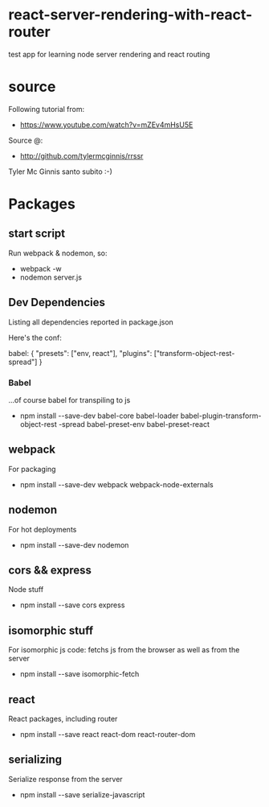 # react-server-rendering-with-react-router
test app for learning node server rendering and react routing

# source
Following tutorial from:
* https://www.youtube.com/watch?v=mZEv4mHsU5E

Source @:
* http://github.com/tylermcginnis/rrssr

Tyler Mc Ginnis santo subito :-)

# Packages

## start script 
Run webpack & nodemon, so:
* webpack -w 
* nodemon server.js

## Dev Dependencies
Listing all dependencies reported in package.json

Here's the conf:

babel: {
    "presets": ["env, react"],
    "plugins": ["transform-object-rest-spread"]
}

### Babel
...of course babel for transpiling to js
* npm install --save-dev babel-core babel-loader babel-plugin-transform-object-rest
-spread babel-preset-env babel-preset-react

## webpack
For packaging
* npm install --save-dev webpack webpack-node-externals

## nodemon 
For hot deployments
* npm install --save-dev nodemon

## cors && express
Node stuff
* npm install --save cors express

## isomorphic stuff
For isomorphic js code: fetchs js from the browser as well as from the server
* npm install --save isomorphic-fetch

## react
React packages, including router
* npm install --save react react-dom react-router-dom

## serializing 
Serialize response from the server
* npm install --save  serialize-javascript

